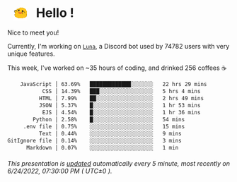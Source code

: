<h1>   <img src="./spoinky.gif" style="vertical-align:middle;" width="30px">   Hello ! </h1>

Nice to meet you!

Currently, I'm working on <a href='https://github.com/Asgarrrr/Luna'>`Luna`</a>, a Discord bot used by 74782 users with very unique features.

This week, I've worked on ~35 hours of coding, and drinked 256 coffees ☕

```
    JavaScript │ 63.69%   █████████████░░░░░░░   22 hrs 29 mins
           CSS │ 14.39%   ███░░░░░░░░░░░░░░░░░   5 hrs 4 mins
          HTML │ 7.99%    ██░░░░░░░░░░░░░░░░░░   2 hrs 49 mins
          JSON │ 5.37%    █░░░░░░░░░░░░░░░░░░░   1 hr 53 mins
           EJS │ 4.54%    █░░░░░░░░░░░░░░░░░░░   1 hr 36 mins
        Python │ 2.58%    █░░░░░░░░░░░░░░░░░░░   54 mins
     .env file │ 0.75%    ░░░░░░░░░░░░░░░░░░░░   15 mins
          Text │ 0.44%    ░░░░░░░░░░░░░░░░░░░░   9 mins
GitIgnore file │ 0.14%    ░░░░░░░░░░░░░░░░░░░░   3 mins
      Markdown │ 0.07%    ░░░░░░░░░░░░░░░░░░░░   1 min
```

###### This presentation is [updated](https://github.com/Asgarrrr) automatically every 5 minute, most recently on 6/24/2022, 07:30:00 PM ( UTC±0 ).
